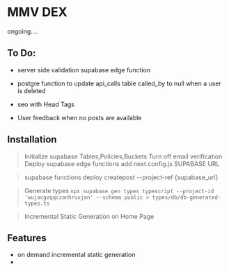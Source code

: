 # MMV DEX

ongoing....

## To Do:


- server side validation supabase edge function
- postgre function to update api_calls table called_by to null when a user is deleted
- seo with Head Tags

- User feedback when no posts are available

## Installation

> Initialize supabase Tables,Policies,Buckets 
 > Turn off email verification
> Deploy supabase edge functions
> add next.config.js SUPABASE URL

> supabase functions deploy createpost --project-ref {supabase_url}

> Generate types `npx supabase gen types typescript --project-id 'wujacgzqqczonhruxjan' --schema public > types/db/db-generated-types.ts`


> Incremental Static Generation on Home Page
>

## Features
- on demand incremental static generation
-